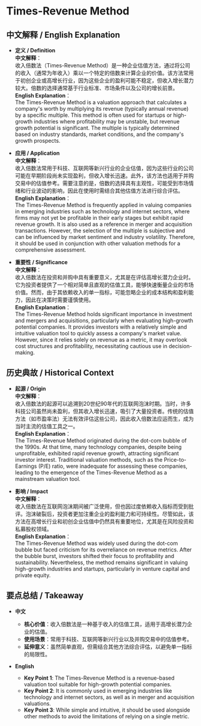# Times-Revenue Method

## 中文解释 / English Explanation

* **定义 / Definition**  
  **中文解释**：  
  收入倍数法（Times-Revenue Method）是一种企业估值方法，通过将公司的收入（通常为年收入）乘以一个特定的倍数来计算企业的价值。该方法常用于初创企业或高增长行业，因为这些企业的盈利可能不稳定，但收入增长潜力较大。倍数的选择通常基于行业标准、市场条件以及公司的增长前景。  
  **English Explanation**：  
  The Times-Revenue Method is a valuation approach that calculates a company's worth by multiplying its revenue (typically annual revenue) by a specific multiple. This method is often used for startups or high-growth industries where profitability may be unstable, but revenue growth potential is significant. The multiple is typically determined based on industry standards, market conditions, and the company's growth prospects.

* **应用 / Application**  
  **中文解释**：  
  收入倍数法常用于科技、互联网等新兴行业的企业估值，因为这些行业的公司可能在早期阶段尚未实现盈利，但收入增长迅速。此外，该方法也适用于并购交易中的估值参考。需要注意的是，倍数的选择具有主观性，可能受到市场情绪和行业波动的影响，因此在使用时需结合其他估值方法进行综合评估。  
  **English Explanation**：  
  The Times-Revenue Method is frequently applied in valuing companies in emerging industries such as technology and internet sectors, where firms may not yet be profitable in their early stages but exhibit rapid revenue growth. It is also used as a reference in merger and acquisition transactions. However, the selection of the multiple is subjective and can be influenced by market sentiment and industry volatility. Therefore, it should be used in conjunction with other valuation methods for a comprehensive assessment.

* **重要性 / Significance**  
  **中文解释**：  
  收入倍数法在投资和并购中具有重要意义，尤其是在评估高增长潜力企业时。它为投资者提供了一个相对简单且直观的估值工具，能够快速衡量企业的市场价值。然而，由于其依赖收入的单一指标，可能忽略企业的成本结构和盈利能力，因此在决策时需要谨慎使用。  
  **English Explanation**：  
  The Times-Revenue Method holds significant importance in investment and mergers and acquisitions, particularly when evaluating high-growth potential companies. It provides investors with a relatively simple and intuitive valuation tool to quickly assess a company's market value. However, since it relies solely on revenue as a metric, it may overlook cost structures and profitability, necessitating cautious use in decision-making.

## 历史典故 / Historical Context

* **起源 / Origin**  
  **中文解释**：  
  收入倍数法的起源可以追溯到20世纪90年代的互联网泡沫时期。当时，许多科技公司虽然尚未盈利，但其收入增长迅速，吸引了大量投资者。传统的估值方法（如市盈率法）无法有效评估这些公司，因此收入倍数法应运而生，成为当时主流的估值工具之一。  
  **English Explanation**：  
  The Times-Revenue Method originated during the dot-com bubble of the 1990s. At that time, many technology companies, despite being unprofitable, exhibited rapid revenue growth, attracting significant investor interest. Traditional valuation methods, such as the Price-to-Earnings (P/E) ratio, were inadequate for assessing these companies, leading to the emergence of the Times-Revenue Method as a mainstream valuation tool.

* **影响 / Impact**  
  **中文解释**：  
  收入倍数法在互联网泡沫期间被广泛使用，但也因过度依赖收入指标而受到批评。泡沫破裂后，投资者更加注重企业的盈利能力和可持续性。尽管如此，该方法在高增长行业和初创企业估值中仍然具有重要地位，尤其是在风险投资和私募股权领域。  
  **English Explanation**：  
  The Times-Revenue Method was widely used during the dot-com bubble but faced criticism for its overreliance on revenue metrics. After the bubble burst, investors shifted their focus to profitability and sustainability. Nevertheless, the method remains significant in valuing high-growth industries and startups, particularly in venture capital and private equity.

## 要点总结 / Takeaway

* **中文**  
  - **核心价值**：收入倍数法是一种基于收入的估值工具，适用于高增长潜力企业的估值。  
  - **使用场景**：常用于科技、互联网等新兴行业以及并购交易中的估值参考。  
  - **延伸意义**：虽然简单直观，但需结合其他方法综合评估，以避免单一指标的局限性。

* **English**  
  - **Key Point 1**: The Times-Revenue Method is a revenue-based valuation tool suitable for high-growth potential companies.  
  - **Key Point 2**: It is commonly used in emerging industries like technology and internet sectors, as well as in merger and acquisition valuations.  
  - **Key Point 3**: While simple and intuitive, it should be used alongside other methods to avoid the limitations of relying on a single metric.